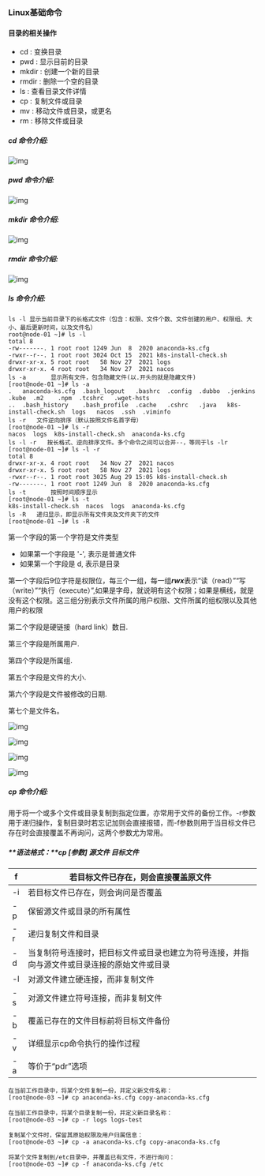 ### Linux基础命令

#### 目录的相关操作

- cd : 变换目录
- pwd : 显示目前的目录
- mkdir : 创建一个新的目录
- rmdir : 删除一个空的目录
- ls : 查看目录文件详情
- cp : 复制文件或目录
- mv : 移动文件或目录，或更名
- rm : 移除文件或目录

##### cd 命令介绍:

![img](http://image.wangxiaohuan.com/blog/image/20210511230351.png)

##### pwd 命令介绍:

![img](http://image.wangxiaohuan.com/blog/image/20210511230552.png)

##### mkdir 命令介绍:

![img](http://image.wangxiaohuan.com/blog/image/20210511230712.png)

##### rmdir 命令介绍:

![img](http://image.wangxiaohuan.com/blog/image/20210511230816.png)

##### ls 命令介绍:

```
ls -l 显示当前目录下的长格式文件（包含：权限、文件个数、文件创建的用户、权限组、大小、最后更新时间，以及文件名）
root@node-01 ~]# ls -l     
total 8
-rw-------. 1 root root 1249 Jun  8  2020 anaconda-ks.cfg
-rwxr--r--. 1 root root 3024 Oct 15  2021 k8s-install-check.sh
drwxr-xr-x. 5 root root   58 Nov 27  2021 logs
drwxr-xr-x. 4 root root   34 Nov 27  2021 nacos
ls -a		显示所有文件，包含隐藏文件(以.开头的就是隐藏文件)
[root@node-01 ~]# ls -a
.   anaconda-ks.cfg  .bash_logout   .bashrc  .config  .dubbo  .jenkins              .kube  .m2    .npm  .tcshrc   .wget-hsts
..  .bash_history    .bash_profile  .cache   .cshrc   .java   k8s-install-check.sh  logs   nacos  .ssh  .viminfo
ls -r 	文件逆向排序（默认按照文件名首字母）
[root@node-01 ~]# ls -r
nacos  logs  k8s-install-check.sh  anaconda-ks.cfg
ls -l -r   按长格式、逆向排序文件。多个命令之间可以合并--，等同于ls -lr
[root@node-01 ~]# ls -l -r
total 8
drwxr-xr-x. 4 root root   34 Nov 27  2021 nacos
drwxr-xr-x. 5 root root   58 Nov 27  2021 logs
-rwxr--r--. 1 root root 3025 Aug 29 15:05 k8s-install-check.sh
-rw-------. 1 root root 1249 Jun  8  2020 anaconda-ks.cfg
ls -t		按照时间顺序显示
[root@node-01 ~]# ls -t
k8s-install-check.sh  nacos  logs  anaconda-ks.cfg
ls -R	递归显示，即显示所有文件夹及文件夹下的文件
[root@node-01 ~]# ls -R
```

第一个字段的第一个字符是文件类型

- 如果第一个字段是 '-', 表示是普通文件
- 如果第一个字段是 d, 表示是目录

第一个字段后9位字符是权限位，每三个一组，每一组***rwx***表示“读（read）”“写（write）”“执行（execute）”,如果是字母，就说明有这个权限；如果是横线，就是没有这个权限。这三组分别表示文件所属的用户权限、文件所属的组权限以及其他用户的权限

第二个字段是硬链接（hard link）数目.

第三个字段是所属用户.

第四个字段是所属组.

第五个字段是文件的大小.

第六个字段是文件被修改的日期.

第七个是文件名。

![img](http://image.wangxiaohuan.com/blog/image/20210512151655.png)

![img](http://image.wangxiaohuan.com/blog/image/20210512151740.png)

![img](http://image.wangxiaohuan.com/blog/image/20210512151830.png)

![img](http://image.wangxiaohuan.com/blog/image/20210512151945.png)

##### cp 命令介绍: 

用于将一个或多个文件或目录复制到指定位置，亦常用于文件的备份工作。-r参数用于递归操作，复制目录时若忘记加则会直接报错，而-f参数则用于当目标文件已存在时会直接覆盖不再询问，这两个参数尤为常用。

##### **语法格式：**cp [参数] 源文件 目标文件 



| f    | 若目标文件已存在，则会直接覆盖原文件                         |
| ---- | ------------------------------------------------------------ |
| -i   | 若目标文件已存在，则会询问是否覆盖                           |
| -p   | 保留源文件或目录的所有属性                                   |
| -r   | 递归复制文件和目录                                           |
| -d   | 当复制符号连接时，把目标文件或目录也建立为符号连接，并指向与源文件或目录连接的原始文件或目录 |
| -l   | 对源文件建立硬连接，而非复制文件                             |
| -s   | 对源文件建立符号连接，而非复制文件                           |
| -b   | 覆盖已存在的文件目标前将目标文件备份                         |
| -v   | 详细显示cp命令执行的操作过程                                 |
| -a   | 等价于“pdr”选项                                              |

```
在当前工作目录中，将某个文件复制一份，并定义新文件名称：
[root@node-03 ~]# cp anaconda-ks.cfg copy-anaconda-ks.cfg

在当前工作目录中，将某个目录复制一份，并定义新目录名称： 
[root@node-03 ~]# cp -r logs logs-test

复制某个文件时，保留其原始权限及用户归属信息：
[root@node-03 ~]# cp -a anaconda-ks.cfg copy-anaconda-ks.cfg

将某个文件复制到/etc目录中，并覆盖已有文件，不进行询问：
[root@node-03 ~]# cp -f anaconda-ks.cfg /etc
```

